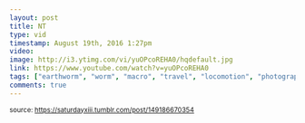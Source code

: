 ```yaml
---
layout: post
title: NT
type: vid
timestamp: August 19th, 2016 1:27pm
video: 
image: http://i3.ytimg.com/vi/yuOPcoREHA0/hqdefault.jpg
link: https://www.youtube.com/watch?v=yuOPcoREHA0
tags: ["earthworm", "worm", "macro", "travel", "locomotion", "photography"]
comments: true
---
```

  
<small>source: https://saturdayxiii.tumblr.com/post/149186670354</small>